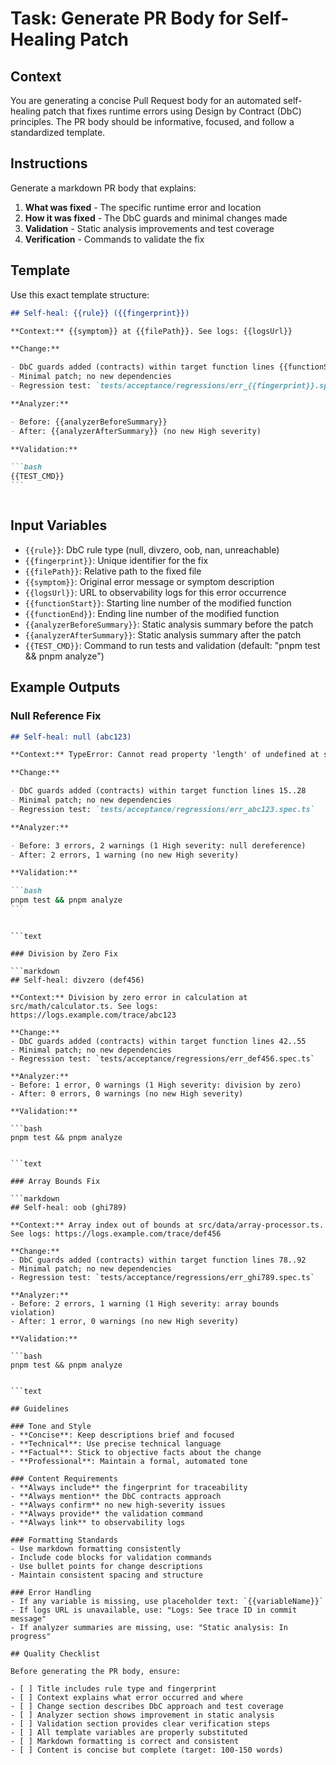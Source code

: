 # Task: Generate PR Body for Self-Healing Patch

## Context

You are generating a concise Pull Request body for an automated self-healing patch that fixes runtime errors using Design by Contract (DbC) principles. The PR body should be informative, focused, and follow a standardized template.

## Instructions

Generate a markdown PR body that explains:

1. **What was fixed** - The specific runtime error and location
2. **How it was fixed** - The DbC guards and minimal changes made
3. **Validation** - Static analysis improvements and test coverage
4. **Verification** - Commands to validate the fix

## Template

Use this exact template structure:

````markdown
## Self-heal: {{rule}} ({{fingerprint}})

**Context:** {{symptom}} at {{filePath}}. See logs: {{logsUrl}}

**Change:**

- DbC guards added (contracts) within target function lines {{functionStart}}..{{functionEnd}}
- Minimal patch; no new dependencies
- Regression test: `tests/acceptance/regressions/err_{{fingerprint}}.spec.ts`

**Analyzer:**

- Before: {{analyzerBeforeSummary}}
- After: {{analyzerAfterSummary}} (no new High severity)

**Validation:**

```bash
{{TEST_CMD}}
```
````

```text

```

## Input Variables

- `{{rule}}`: DbC rule type (null, divzero, oob, nan, unreachable)
- `{{fingerprint}}`: Unique identifier for the fix
- `{{filePath}}`: Relative path to the fixed file
- `{{symptom}}`: Original error message or symptom description
- `{{logsUrl}}`: URL to observability logs for this error occurrence
- `{{functionStart}}`: Starting line number of the modified function
- `{{functionEnd}}`: Ending line number of the modified function
- `{{analyzerBeforeSummary}}`: Static analysis summary before the patch
- `{{analyzerAfterSummary}}`: Static analysis summary after the patch
- `{{TEST_CMD}}`: Command to run tests and validation (default: "pnpm test && pnpm analyze")

## Example Outputs

### Null Reference Fix

````markdown
## Self-heal: null (abc123)

**Context:** TypeError: Cannot read property 'length' of undefined at src/utils/string-helper.ts. See logs: https://logs.example.com/trace/xyz789

**Change:**

- DbC guards added (contracts) within target function lines 15..28
- Minimal patch; no new dependencies
- Regression test: `tests/acceptance/regressions/err_abc123.spec.ts`

**Analyzer:**

- Before: 3 errors, 2 warnings (1 High severity: null dereference)
- After: 2 errors, 1 warning (no new High severity)

**Validation:**

```bash
pnpm test && pnpm analyze
```
````

````

```text

### Division by Zero Fix

```markdown
## Self-heal: divzero (def456)

**Context:** Division by zero error in calculation at src/math/calculator.ts. See logs: https://logs.example.com/trace/abc123

**Change:**
- DbC guards added (contracts) within target function lines 42..55
- Minimal patch; no new dependencies
- Regression test: `tests/acceptance/regressions/err_def456.spec.ts`

**Analyzer:**
- Before: 1 error, 0 warnings (1 High severity: division by zero)
- After: 0 errors, 0 warnings (no new High severity)

**Validation:**

```bash
pnpm test && pnpm analyze
````

````

```text

### Array Bounds Fix

```markdown
## Self-heal: oob (ghi789)

**Context:** Array index out of bounds at src/data/array-processor.ts. See logs: https://logs.example.com/trace/def456

**Change:**
- DbC guards added (contracts) within target function lines 78..92
- Minimal patch; no new dependencies
- Regression test: `tests/acceptance/regressions/err_ghi789.spec.ts`

**Analyzer:**
- Before: 2 errors, 1 warning (1 High severity: array bounds violation)
- After: 1 error, 0 warnings (no new High severity)

**Validation:**

```bash
pnpm test && pnpm analyze
````

````

```text

## Guidelines

### Tone and Style
- **Concise**: Keep descriptions brief and focused
- **Technical**: Use precise technical language
- **Factual**: Stick to objective facts about the change
- **Professional**: Maintain a formal, automated tone

### Content Requirements
- **Always include** the fingerprint for traceability
- **Always mention** the DbC contracts approach
- **Always confirm** no new high-severity issues
- **Always provide** the validation command
- **Always link** to observability logs

### Formatting Standards
- Use markdown formatting consistently
- Include code blocks for validation commands
- Use bullet points for change descriptions
- Maintain consistent spacing and structure

### Error Handling
- If any variable is missing, use placeholder text: `{{variableName}}`
- If logs URL is unavailable, use: "Logs: See trace ID in commit message"
- If analyzer summaries are missing, use: "Static analysis: In progress"

## Quality Checklist

Before generating the PR body, ensure:

- [ ] Title includes rule type and fingerprint
- [ ] Context explains what error occurred and where
- [ ] Change section describes DbC approach and test coverage
- [ ] Analyzer section shows improvement in static analysis
- [ ] Validation section provides clear verification steps
- [ ] All template variables are properly substituted
- [ ] Markdown formatting is correct and consistent
- [ ] Content is concise but complete (target: 100-150 words)
````
